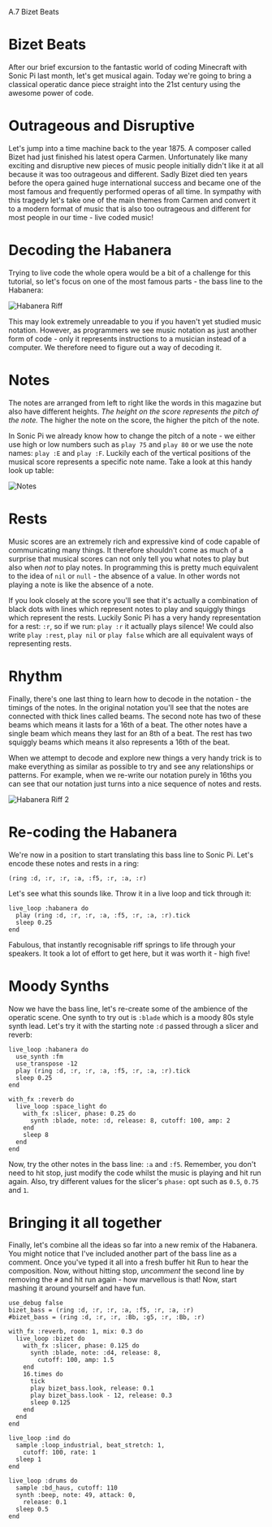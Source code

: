 A.7 Bizet Beats

# Bizet Beats

After our brief excursion to the fantastic world of coding Minecraft
with Sonic Pi last month, let's get musical again. Today we're going to
bring a classical operatic dance piece straight into the 21st century
using the awesome power of code.

# Outrageous and Disruptive

Let's jump into a time machine back to the year 1875. A composer called
Bizet had just finished his latest opera Carmen.  Unfortunately like
many exciting and disruptive new pieces of music people initially
didn't like it at all because it was too outrageous and different. Sadly
Bizet died ten years before the opera gained huge international success
and became one of the most famous and frequently performed operas
of all time. In sympathy with this tragedy let's take one of the main
themes from Carmen and convert it to a modern format of music that is
also too outrageous and different for most people in our time - live
coded music!

# Decoding the Habanera

Trying to live code the whole opera would be a bit of a challenge for
this tutorial, so let's focus on one of the most famous parts - the bass
line to the Habanera:

![Habanera Riff](../images/tutorial/articles/A.07-bizet/habanera.png)

This may look extremely unreadable to you if you haven't yet studied
music notation.  However, as programmers we see music notation as just
another form of code - only it represents instructions to a musician instead
of a computer. We therefore need to figure out a way of decoding it. 

# Notes

The notes are arranged from left to right like the words in this
magazine but also have different heights. *The height on the score
represents the pitch of the note.* The higher the note on the score, the
higher the pitch of the note.

In Sonic Pi we already know how to change the pitch of a note - we
either use high or low numbers such as `play 75` and `play 80` or we use
the note names: `play :E` and `play :F`. Luckily each of the vertical
positions of the musical score represents a specific note name. Take a
look at this handy look up table:

![Notes](../images/tutorial/articles/A.07-bizet/notes.png)

# Rests

Music scores are an extremely rich and expressive kind of code capable
of communicating many things. It therefore shouldn't come as much of a
surprise that musical scores can not only tell you what notes to play but
also when *not* to play notes. In programming this is pretty much
equivalent to the idea of `nil` or `null` - the absence of a value. In
other words not playing a note is like the absence of a note.

If you look closely at the score you'll see that it's actually a
combination of black dots with lines which represent notes to play and
squiggly things which represent the rests. Luckily Sonic Pi has a very
handy representation for a rest: `:r`, so if we run: `play :r` it
actually plays silence! We could also write `play :rest`, `play nil` or
`play false` which are all equivalent ways of representing rests.

# Rhythm

Finally, there's one last thing to learn how to decode in the notation -
the timings of the notes. In the original notation you'll see that the
notes are connected with thick lines called beams. The second note has
two of these beams which means it lasts for a 16th of a beat. The other
notes have a single beam which means they last for an 8th of a beat. The
rest has two squiggly beams which means it also represents a 16th of the
beat.

When we attempt to decode and explore new things a very handy trick is
to make everything as similar as possible to try and see any
relationships or patterns. For example, when we re-write our notation
purely in 16ths you can see that our notation just turns into a nice
sequence of notes and rests.


![Habanera Riff 2](../images/tutorial/articles/A.07-bizet/habanera2.png)

# Re-coding the Habanera

We're now in a position to start translating this bass line to Sonic
Pi. Let's encode these notes and rests in a ring:

    (ring :d, :r, :r, :a, :f5, :r, :a, :r)
    
Let's see what this sounds like. Throw it in a live loop and tick
through it:

    live_loop :habanera do
      play (ring :d, :r, :r, :a, :f5, :r, :a, :r).tick
      sleep 0.25
    end
    
Fabulous, that instantly recognisable riff springs to life through your
speakers. It took a lot of effort to get here, but it was worth it -
high five!
    
# Moody Synths

Now we have the bass line, let's re-create some of the ambience of the
operatic scene. One synth to try out is `:blade` which is a moody 80s
style synth lead.  Let's try it with the starting note `:d` passed
through a slicer and reverb:

    live_loop :habanera do
      use_synth :fm
      use_transpose -12
      play (ring :d, :r, :r, :a, :f5, :r, :a, :r).tick
      sleep 0.25
    end

    with_fx :reverb do
      live_loop :space_light do
        with_fx :slicer, phase: 0.25 do
          synth :blade, note: :d, release: 8, cutoff: 100, amp: 2
        end
        sleep 8
      end
    end

Now, try the other notes in the bass line: `:a` and `:f5`. Remember, you
don't need to hit stop, just modify the code whilst the music is playing
and hit run again. Also, try different values for the slicer's `phase:`
opt such as `0.5`, `0.75` and `1`.

# Bringing it all together

Finally, let's combine all the ideas so far into a new remix of the
Habanera. You might notice that I've included another part of the bass
line as a comment. Once you've typed it all into a fresh buffer hit Run
to hear the composition. Now, without hitting stop, *uncomment* the
second line by removing the `#` and hit run again - how marvellous is
that! Now, start mashing it around yourself and have fun.

    use_debug false
    bizet_bass = (ring :d, :r, :r, :a, :f5, :r, :a, :r)
    #bizet_bass = (ring :d, :r, :r, :Bb, :g5, :r, :Bb, :r)
     
    with_fx :reverb, room: 1, mix: 0.3 do
      live_loop :bizet do
        with_fx :slicer, phase: 0.125 do
          synth :blade, note: :d4, release: 8,
            cutoff: 100, amp: 1.5
        end
        16.times do
          tick
          play bizet_bass.look, release: 0.1
          play bizet_bass.look - 12, release: 0.3
          sleep 0.125
        end
      end
    end
     
    live_loop :ind do
      sample :loop_industrial, beat_stretch: 1,
        cutoff: 100, rate: 1
      sleep 1
    end
     
    live_loop :drums do
      sample :bd_haus, cutoff: 110
      synth :beep, note: 49, attack: 0,
        release: 0.1
      sleep 0.5
    end

